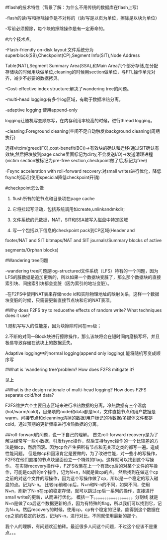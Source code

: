 #flash的技术特性（背景了解：为什么不用传统的数据库在flash上写）

-flash的读/写和擦除操作是不对称的（读/写是以页为单位，擦除是以块为单位）

-写前必须擦除，每个块的擦除操作是有一定寿命的。

#六个技术点,

-Flash-friendly on-disk layout:文件系统分为superblock(SB),Checkpoint(CP),Segment Info(SIT),Node Address

Table(NAT),Segment Summary Area(SSA),和Main Area六个部分存储,在分配存储块的时候用块做单位,cleaning的时候用section做单位，与FTL操作单元对齐，减少不必要的数据拷贝。

-Cost-effective index structure:解决了wandering tree的问题。

-multi-head logging:有多个log区域，有助于数据冷热分离。

-adaptive logging:使用append-only

logging让随机写变顺序写，在内存利用率较高的时候，进行thread logging。

-cleaning:Foreground cleaning(空间不足自动触发)background cleaning(周期执行)

选择vitcim(greed(FC),cost-benefit(BC))->有效块的确认和迁移(通过SIT确认有效块,然后把块放到page cache里面标记为dirty,不会发送I/O)->发送清理进程(victim section被标记为pre-free section,checkpoint做了后,标记为free)

-Fsync acceleration with roll-forward recovery:对small writes进行优化，降低fsync的延迟(使用specicial降低checkpoint开销)

#checkpoint怎么做

1. flush所有的脏节点和目录项在page cache

2. 它将挂起写活动，包括系统调用如create,unlinkandmkdir;

3. 文件系统的元数据，NAT，SIT和SSA被写入磁盘中特定区域

4. 写一个包括以下信息的checkpoint pack到CP区域(Header and

footer/NAT and SIT bitmaps/NAT and SIT journals/Summary blocks of active

segments/Orphan blocks)

#Wandering tree问题

-wandering tree问题是log-structured文件系统（LFS）特有的一个问题，因为LFS的脏数据是追加更新的，所以如果一个数据块变脏了，那么那个数据块的直接索引块、间接索引块都会变脏（因为索引的地址变脏）。

-在F2FS中使用NAT表来存储node id和实际物理地址的映射关系，这样一个数据块变脏的时候，只需要更新直接节点块和它的NAT表项。

#Why does F2FS try to reducethe effects of random write? What techniques does it use?

1.随机写写入的性能差，因为块擦除时间在ms级；

2.不断的对同一Block块进行擦除操作，那么该块将会在短时间内磨损写坏，并且极易导致存储在该块上的数据丢失。

Adaptive logging中的normal logging(append only logging),能将随机写变成顺序写

#What is 'wandering tree'problem? How does F2FS mitigate it?

见上

#What is the design rationale of multi-head logging? How does F2FS separate cold/hot data?

F2FS维护六个主要日志区域来进行冷热数据的分离，冷热数据有三个温度(hot/warm/cold)，目录项的node和data都是hot，文件直接节点和用户数据是warm，间接节点和cleanning清掉的数据/用户标记的冷数据/多媒体文件都是cold。通过预期的更新频率进行冷热数据的分离。

##roll-forward的问题，说一下自己的理解。
首先roll-forward recovery是为了解决经常写一些小数据，引发fsync操作，然后支持fsync操作的一个比较差的方法是做cp，然后回滚。因为cp会产生把所有节点和无关项之类的都写一遍。造成性能问题。
但是做cp和回滚肯定是要做的，为了改进性能，对一些小的写操作，F2FS在他们直接的节点块里面设立一个特殊的flag。这样就可以找到这个写操作。
在实际recovery操作中，F2FS收集在上一个有效cp后的对某个文件的写操作，可能是cp后的n个操作，记为N+n，N就是做cp的点。
然后找到在做这个cp之前的对这个文件的写操作，因为这个写操作做了cp，所以是一个稳定的写入磁盘的点。记为N-n。
比较cp前和cp后，N+n和N-n的不同，如果不同，使用N+n，刷新了N-n在cp的稳定存储，就可以跳过cp后一系列的操作，直接进行small write的更新，从而进行优化。
概括一下。。。。。。。。。。。。。。。。。。分割线
就是N+n是做了cp后这个数据更新的点，因为有特殊的flag，所以我们可以找到它，记为N+n。然后recovery的时候，使用cp，cp有个稳定的记录，能得到这个数据在cp之前的稳定的状态，记为N-n，进行对比，不同就使用最新的那个。

我个人的理解，有问题欢迎拍砖。最近很多人问这个问题，不过这个应该不是重点。。。

